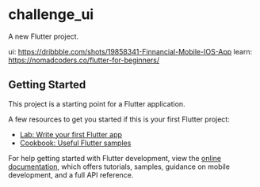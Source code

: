# challenge_ui

A new Flutter project.

ui: https://dribbble.com/shots/19858341-Finnancial-Mobile-IOS-App
learn: https://nomadcoders.co/flutter-for-beginners/

## Getting Started

This project is a starting point for a Flutter application.

A few resources to get you started if this is your first Flutter project:

- [Lab: Write your first Flutter app](https://docs.flutter.dev/get-started/codelab)
- [Cookbook: Useful Flutter samples](https://docs.flutter.dev/cookbook)

For help getting started with Flutter development, view the
[online documentation](https://docs.flutter.dev/), which offers tutorials,
samples, guidance on mobile development, and a full API reference.
